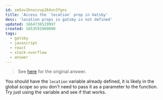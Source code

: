 ```yaml
---
id: sm5ov1hnxcvvp264vn3fgns
title: 'Access the `location` prop in Gatsby'
desc: 'location props in gatsby is not defined'
updated: 1664736529997
created: 1653591960000
tags:
  - gatsby
  - javascript
  - react
  - stack-overflow
  - answer
---
```


> See [here](https://stackoverflow.com/a/72393968/6456163) for the original answer.

You should have the `location` variable already defined, it is likely in the global scope so you don't need to pass it as a parameter to the function. Try just using the variable and see if that works.
